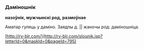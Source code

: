 ### Даміношнік
**назоўнік, мужчынскі род, размоўнае**

Аматар гуляць у даміно. Заядлы д. || жаночы род: даміношніца.

<a rel="author">[http://rv-blr.com/](http://rv-blr.com/slounik.jsp?letterId=0&maskId=0&pageId=795)</a>

